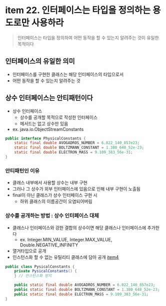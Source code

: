 # item 22. 인터페이스는 타입을 정의하는 용도로만 사용하라

> 인터페이스는 타입을 정의하여 어떤 동작을 할 수 있는지 알려주는 것이 유일한 목적이다

## 인터페이스의 유일한 의미

- 인터페이스를 구현한 클래스는 해당 인터페이스의 타입으로서
- 어떤 동작을 할 수 있는지 알려주는 것

## 상수 인터페이스는 안티패턴이다

- 상수 인터페이스
    - 상수를 공개할 목적으로 작성한 인터페이스
    - 메서드는 없고 상수만 있음
- ex. java.io.ObjectStreamConstants

```java
public interface PhysicalConstants {
    static final double AVOGADROS_NUMBER = 6.022_140_857e23;
    static final double BOLTZMANN_CONSTANT = 1.380_648_52e-23;
    static final double ELECTRON_MASS = 9.109_383_56e-31;
}
```

### 안티패턴인 이유

- 클래스 내부에서 사용할 상수는 내부 구현
- 그러나 그 상수가 외부 인터페이스에 있음으로 인해 내부 구현이 노출됨
- final이 아닌 클래스가 상수 인터페이스 구현 시
    - 하위 클래스의 이름공간이 오염되어버림

### 상수를 공개하는 방법 : 상수 인터페이스 대체

- 클래스나 인터페이스와 강한 결합의 상수이면 해당 클래스나 인터페이스에 추가한다
    - ex. Integer.MIN_VALUE, Integer.MAX_VALUE, Double.NEGATIVE_INFINITY
- 열거타입으로 공개
- 인스턴스화 할 수 없는 유틸리티 클래스에 담아 공개 [item4](../../chapter2/item4/README.md)

```java
public class PysicalConstants {
    private PysicalConstants() {
    } // 인스턴스화 방지

    public static final double AVOGADROS_NUMBER = 6.022_140_857e23;
    public static final double BOLTZMANN_CONSTANT = 1.380_648_52e-23;
    public static final double ELECTRON_MASS = 9.109_383_56e-31;
}
```
